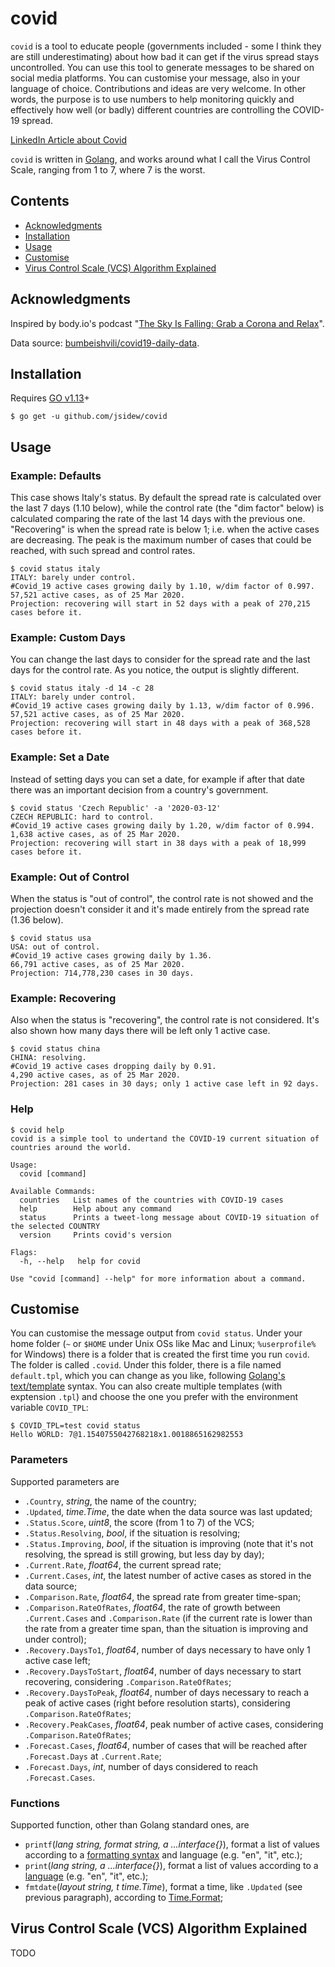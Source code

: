 # covid

`covid` is a tool to educate people (governments included - some I think they are still underestimating) about how bad it can get if the virus spread stays uncontrolled. You can use this tool to generate messages to be shared on social media platforms. You can customise your message, also in your language of choice. Contributions and ideas are very welcome. In other words, the purpose is to use numbers to help monitoring quickly and effectively how well (or badly) different countries are controlling the COVID-19 spread.

[LinkedIn Article about Covid]()

`covid` is written in [Golang](https://golang.org/), and works around what I call the Virus Control Scale, ranging from 1 to 7, where 7 is the worst.

## Contents
* [Acknowledgments](#acknowledgments)
* [Installation](#installation)
* [Usage](#usage)
* [Customise](#customise)
* [Virus Control Scale (VCS) Algorithm Explained](#virus-control-scale-vcs-algorithm-explained)

## Acknowledgments

Inspired by body.io's podcast
   "[The Sky Is Falling: Grab a Corona and Relax](https://body.io/the-sky-is-falling-grab-a-corona-and-relax/)".

Data source: [bumbeishvili/covid19-daily-data](https://github.com/bumbeishvili/covid19-daily-data).

## Installation

Requires [GO v1.13](https://golang.org/dl/)+

```
$ go get -u github.com/jsidew/covid
```

## Usage

### Example: Defaults

This case shows Italy's status. By default the spread rate is calculated over the last 7 days (1.10 below), while the control rate (the "dim factor" below) is calculated comparing the rate of the last 14 days with the previous one. "Recovering" is when the spread rate is below 1; i.e. when the active cases are decreasing. The peak is the maximum number of cases that could be reached, with such spread and control rates.
```
$ covid status italy
ITALY: barely under control.
#Covid_19 active cases growing daily by 1.10, w/dim factor of 0.997.
57,521 active cases, as of 25 Mar 2020.
Projection: recovering will start in 52 days with a peak of 270,215 cases before it.
```

### Example: Custom Days 

You can change the last days to consider for the spread rate and the last days for the control rate. As you notice, the output is slightly different.
```
$ covid status italy -d 14 -c 28
ITALY: barely under control.
#Covid_19 active cases growing daily by 1.13, w/dim factor of 0.996.
57,521 active cases, as of 25 Mar 2020.
Projection: recovering will start in 48 days with a peak of 368,528 cases before it.
```

### Example: Set a Date

Instead of setting days you can set a date, for example if after that date there was an important decision from a country's government.
```
$ covid status 'Czech Republic' -a '2020-03-12'
CZECH REPUBLIC: hard to control.
#Covid_19 active cases growing daily by 1.20, w/dim factor of 0.994.
1,638 active cases, as of 25 Mar 2020.
Projection: recovering will start in 38 days with a peak of 18,999 cases before it.
```

### Example: Out of Control

When the status is "out of control", the control rate is not showed and the projection doesn't consider it and it's made entirely from the spread rate (1.36 below).
```
$ covid status usa
USA: out of control.
#Covid_19 active cases growing daily by 1.36.
66,791 active cases, as of 25 Mar 2020.
Projection: 714,778,230 cases in 30 days.
```

### Example: Recovering

Also when the status is "recovering", the control rate is not considered. It's also shown how many days there will be left only 1 active case.
```
$ covid status china
CHINA: resolving.
#Covid_19 active cases dropping daily by 0.91.
4,290 active cases, as of 25 Mar 2020.
Projection: 281 cases in 30 days; only 1 active case left in 92 days.
```


### Help

```
$ covid help
covid is a simple tool to undertand the COVID-19 current situation of countries around the world.

Usage:
  covid [command]

Available Commands:
  countries   List names of the countries with COVID-19 cases
  help        Help about any command
  status      Prints a tweet-long message about COVID-19 situation of the selected COUNTRY
  version     Prints covid's version

Flags:
  -h, --help   help for covid

Use "covid [command] --help" for more information about a command.
```

## Customise

You can customise the message output from `covid status`. Under your home folder (`~` or `$HOME` under Unix OSs like Mac and Linux; `%userprofile%` for Windows) there is a folder that is created the first time you run `covid`. The folder is called `.covid`. Under this folder, there is a file named `default.tpl`, which you can change as you like, following [Golang's text/template](https://pkg.go.dev/text/template?tab=doc) syntax. You can also create multiple templates (with exptension `.tpl`) and choose the one you prefer with the environment variable `COVID_TPL`:
```
$ COVID_TPL=test covid status
Hello WORLD: 7@1.1540755042768218x1.0018865162982553
```

### Parameters

Supported parameters are
* `.Country`, _string_, the name of the country;
* `.Updated`, _time.Time_, the date when the data source was last updated;
* `.Status.Score`, _uint8_, the score (from 1 to 7) of the VCS;
* `.Status.Resolving`, _bool_, if the situation is resolving;
* `.Status.Improving`, _bool_, if the situation is improving (note that it's not resolving, the spread is still growing, but less day by day);
* `.Current.Rate`, _float64_, the current spread rate;
* `.Current.Cases`, _int_, the latest number of active cases as stored in the data source;
* `.Comparison.Rate`, _float64_, the spread rate from greater time-span;
* `.Comparison.RateOfRates`, _float64_, the rate of growth between `.Current.Cases` and `.Comparison.Rate` (if the current rate is lower than the rate from a greater time span, than the situation is improving and under control);
* `.Recovery.DaysTo1`, _float64_, number of days necessary to have only 1 active case left;
* `.Recovery.DaysToStart`, _float64_, number of days necessary to start recovering, considering `.Comparison.RateOfRates`;
* `.Recovery.DaysToPeak`, _float64_, number of days necessary to reach a peak of active cases (right before resolution starts), considering `.Comparison.RateOfRates`;
* `.Recovery.PeakCases`, _float64_, peak number of active cases, considering `.Comparison.RateOfRates`;
* `.Forecast.Cases`, _float64_, number of cases that will be reached after `.Forecast.Days` at `.Current.Rate`;
* `.Forecast.Days`, _int_, number of days considered to reach `.Forecast.Cases`.

### Functions

Supported function, other than Golang standard ones, are
* `printf`(_lang string, format string, a ...interface{}_), format a list of values according to a [formatting syntax](https://pkg.go.dev/golang.org/x/text/message?tab=doc) and language (e.g. "en", "it", etc.);
* `print`(_lang string, a ...interface{}_), format a list of values according to a [language](https://pkg.go.dev/golang.org/x/text/message?tab=doc) (e.g. "en", "it", etc.);
* `fmtdate`(_layout string, t time.Time_), format a time, like `.Updated` (see previous paragraph), according to [Time.Format](https://pkg.go.dev/time?tab=doc#Time.Format);

## Virus Control Scale (VCS) Algorithm Explained

TODO
